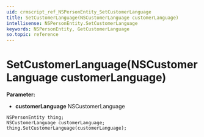 ```yaml
---
uid: crmscript_ref_NSPersonEntity_SetCustomerLanguage
title: SetCustomerLanguage(NSCustomerLanguage customerLanguage)
intellisense: NSPersonEntity.SetCustomerLanguage
keywords: NSPersonEntity, GetCustomerLanguage
so.topic: reference
---
```


# SetCustomerLanguage(NSCustomerLanguage customerLanguage)

**Parameter:** 
 - **customerLanguage** NSCustomerLanguage

```crmscript
NSPersonEntity thing;
NSCustomerLanguage customerLanguage;
thing.SetCustomerLanguage(customerLanguage);
```


